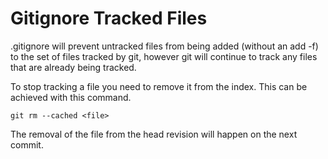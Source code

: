# Gitignore Tracked Files

.gitignore will prevent untracked files from being added (without an add -f) to the set of files tracked by git, however git will continue to track any files that are already being tracked.

To stop tracking a file you need to remove it from the index. This can be achieved with this command.

```
git rm --cached <file>
```

The removal of the file from the head revision will happen on the next commit.
